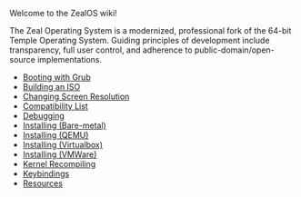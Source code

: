 Welcome to the ZealOS wiki!

The Zeal Operating System is a modernized, professional fork of the 64-bit Temple Operating System. Guiding principles of development include transparency, full user control, and adherence to public-domain/open-source implementations.

- [Booting with Grub](https://zeal-operating-system.github.io/ZealOS-wiki/Booting-with-Grub)
- [Building an ISO](https://zeal-operating-system.github.io/ZealOS-wiki/Building-an-ISO)
- [Changing Screen Resolution](https://zeal-operating-system.github.io/ZealOS-wiki/Changing-Screen-Resolution)
- [Compatibility List](https://zeal-operating-system.github.io/ZealOS-wiki/Compatibility-List)
- [Debugging](https://zeal-operating-system.github.io/ZealOS-wiki/Debugging)
- [Installing (Bare-metal)](https://zeal-operating-system.github.io/ZealOS-wiki/Installing-(Bare%E2%80%90metal))
- [Installing (QEMU)](https://zeal-operating-system.github.io/ZealOS-wiki/Installing-(QEMU))
- [Installing (Virtualbox)](https://zeal-operating-system.github.io/ZealOS-wiki/Installing-(Virtualbox))
- [Installing (VMWare)](https://zeal-operating-system.github.io/ZealOS-wiki/Installing-(VMWare))
- [Kernel Recompiling](https://zeal-operating-system.github.io/ZealOS-wiki/Kernel-Recompiling)
- [Keybindings](https://zeal-operating-system.github.io/ZealOS-wiki/Keybindings)
- [Resources](https://zeal-operating-system.github.io/ZealOS-wiki/Resources)
